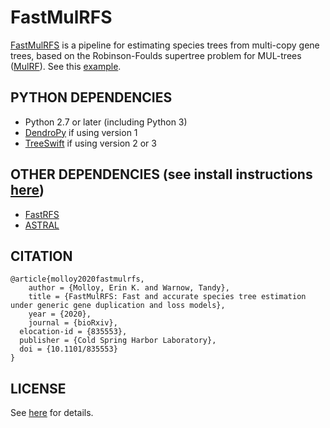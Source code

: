 FastMulRFS
==========
[FastMulRFS](https://doi.org/10.1101/835553) is a pipeline for estimating species trees from multi-copy gene trees, based on the Robinson-Foulds supertree problem for MUL-trees ([MulRF](https://doi.org/10.1186/1748-7188-8-28)). See this [example](example/README.md).

PYTHON DEPENDENCIES
-------------------
+ Python 2.7 or later (including Python 3)
+ [DendroPy](https://www.dendropy.org) if using version 1
+ [TreeSwift](https://github.com/niemasd/TreeSwift) if using version 2 or 3

OTHER DEPENDENCIES (see install instructions [here](external/README.md))
------------------
+ [FastRFS](https://github.com/ekmolloy/fastrfs)
+ [ASTRAL](https://github.com/smirarab/astral)

CITATION
--------
```
@article{molloy2020fastmulrfs,
	author = {Molloy, Erin K. and Warnow, Tandy},
	title = {FastMulRFS: Fast and accurate species tree estimation under generic gene duplication and loss models},
	year = {2020},
	journal = {bioRxiv},
  elocation-id = {835553},
  publisher = {Cold Spring Harbor Laboratory},
  doi = {10.1101/835553}
}
```

LICENSE
-------
See [here](LICENSE.txt) for details.
